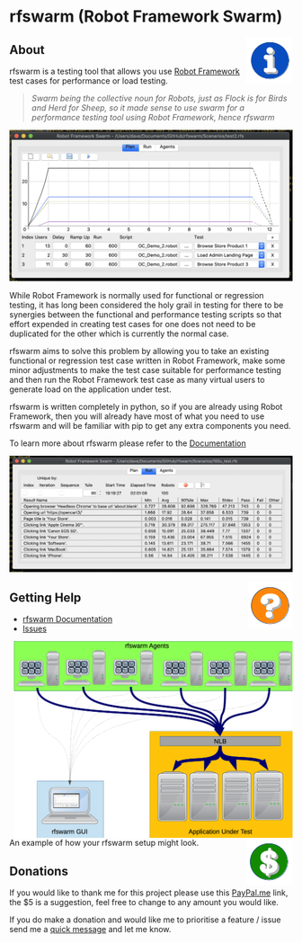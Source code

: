 # rfswarm (Robot Framework Swarm)


<img align="right" src="Doc/Images/Icon_Information.png">

## About
rfswarm is a testing tool that allows you use [Robot Framework](https://robotframework.org/) test cases for performance or load testing.

> _Swarm being the collective noun for Robots, just as Flock is for Birds and Herd for Sheep, so it made sense to use swarm for a performance testing tool using Robot Framework, hence rfswarm_

![Image](Doc/Images/Plan_v0.5.0_3tests.png "Plan - Planning a performance test")

While Robot Framework is normally used for functional or regression testing, it has long been considered the holy grail in testing for there to be synergies between the functional and performance testing scripts so that effort expended in creating test cases for one does not need to be duplicated for the other which is currently the normal case.

rfswarm aims to solve this problem by allowing you to take an existing functional or regression test case written in Robot Framework, make some minor adjustments to make the test case suitable for performance testing and then run the Robot Framework test case as many virtual users to generate load on the application under test.

rfswarm is written completely in python, so if you are already using Robot Framework, then you will already have most of what you need to use rfswarm and will be familiar with pip to get any extra components you need.

To learn more about rfswarm please refer to the [Documentation](Doc/Index.md)

![Image](Doc/Images/Run_v0.5.0_100u_2h.png "Run - Showing results being collected live")

<img align="right" src="Doc/Images/Icon_Help.png">

## Getting Help

- [rfswarm Documentation](Doc/Index.md)
- [Issues](https://github.com/damies13/rfswarm/issues)

<kbd>
<img align="right" height="350" src="Doc/Images/GUI&Agent_Example.png">
</kbd><br>
An example of how your rfswarm setup might look.

<img align="right" src="Doc/Images/Icon_Donate.png">

## Donations

If you would like to thank me for this project please use this [PayPal.me](https://paypal.me/damies13/5) link, the $5 is a suggestion, feel free to change to any amount you would like.

If you do make a donation and would like me to prioritise a feature / issue send me a [quick message](mailto:damies13+rfswarm@gmail.com) and let me know.
